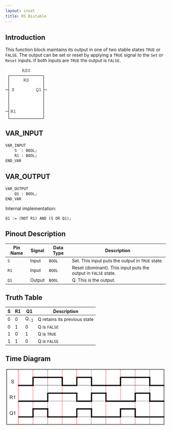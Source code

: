 ```yaml
---
layout: inset
title: RS Bistable
---
```


## Introduction

This function block maintains its output in one of two stable states `TRUE` or `FALSE`.
The output can be set or reset by applying a `TRUE` signal to the `Set` or `Reset` inputs.
If both inputs are `TRUE` the output is `FALSE`.

![](rs-symbol.png)

## VAR_INPUT

```
VAR_INPUT
    S  : BOOL;
    R1 : BOOL;
END_VAR
```

## VAR_OUTPUT

```
VAR_OUTPUT
    Q1 : BOOL;
END_VAR
```
Internal implementation:

```
Q1 := (NOT R1) AND (S OR Q1);
```

## Pinout Description

| Pin Name   | Signal | Data Type | Description                                                    |
|------------|--------|-----------|----------------------------------------------------------------|
| `S`        | Input  | `BOOL`    | Set. This input puts the output in `TRUE` state.               |
| `R1`       | Input  | `BOOL`    | Reset (dominant). This input puts the output in `FALSE` state. |
| `Q1`       | Output | `BOOL`    | Q. This is the output.                                         |

## Truth Table

| S | R1 |  Q1            | Description                    |
|---|----|----------------|--------------------------------|
| 0 |  0 | Q<sub>-1</sub> | Q retains its previous state   |
| 0 |  1 |  0             | Q is `FALSE`                   |
| 1 |  0 |  1             | Q is `TRUE`                    |
| 1 |  1 |  0             | Q is `FALSE`                   |

## Time Diagram

![](rs-time-diagram.png)
